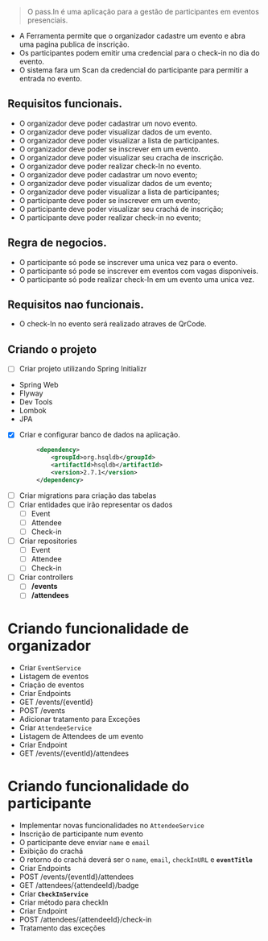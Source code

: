 > O pass.In é uma aplicação para a gestão de participantes em eventos presenciais.
> 
- A Ferramenta permite que o organizador cadastre um evento e abra uma pagina publica de inscrição.
- Os participantes podem emitir uma credencial para o check-in no dia do evento.
- O sistema fara um Scan da credencial do participante para permitir a entrada no evento.

## Requisitos funcionais.

- O organizador deve poder cadastrar um novo evento.
- O organizador deve poder visualizar dados de um evento.
- O organizador deve poder visualizar a lista de participantes.
- O organizador deve poder se inscrever em um evento.
- O organizador deve poder visualizar seu cracha de inscrição.
- O organizador deve poder realizar check-In no evento.
- O organizador deve poder cadastrar um novo evento;
- O organizador deve poder visualizar dados de um evento;
- O organizador deve poder visualizar a lista de participantes;
- O participante deve poder se inscrever em um evento;
- O participante deve poder visualizar seu crachá de inscrição;
- O participante deve poder realizar check-in no evento;

## Regra de negocios.

- O participante só pode se inscrever uma unica vez para o evento.
- O participante só pode se inscrever em eventos com vagas disponiveis.
- O participante só pode realizar check-In em um evento uma unica vez.

## Requisitos nao funcionais.

- O check-In no evento será realizado atraves de QrCode.

## Criando o projeto

- [ ]  Criar projeto utilizando Spring Initializr
- Spring Web
- Flyway
- Dev Tools
- Lombok
- JPA
- [x]  Criar e configurar banco de dados na aplicação.

```xml
		<dependency>
			<groupId>org.hsqldb</groupId>
			<artifactId>hsqldb</artifactId>
			<version>2.7.1</version>
		</dependency>
```

- [ ]  Criar migrations para criação das tabelas
- [ ]  Criar entidades que irão representar os dados
    - [ ]  Event
    - [ ]  Attendee
    - [ ]  Check-in
- [ ]  Criar repositories
    - [ ]  Event
    - [ ]  Attendee
    - [ ]  Check-in
- [ ]  Criar controllers
    - [ ]  **/events**
    - [ ]  **/attendees**

# Criando funcionalidade de organizador

- Criar `EventService`
- Listagem de eventos
- Criação de eventos
- Criar Endpoints
- GET /events/{eventId}
- POST /events
- Adicionar tratamento para Exceções
- Criar `AttendeeService`
- Listagem de Attendees de um evento
- Criar Endpoint
- GET /events/{eventId}/attendees

# Criando funcionalidade do participante

- Implementar novas funcionalidades no `AttendeeService`
- Inscrição de participante num evento
- O participante deve enviar `name` e `email`
- Exibição do crachá
- O retorno do crachá deverá ser o `name`, `email`, `checkInURL` e **`eventTitle`**
- Criar Endpoints
- POST /events/{eventId}/attendees
- GET /attendees/{attendeeId}/badge
- Criar **`CheckInService`**
- Criar método para checkIn
- Criar Endpoint
- POST /attendees/{attendeeId}/check-in
- Tratamento das exceções
